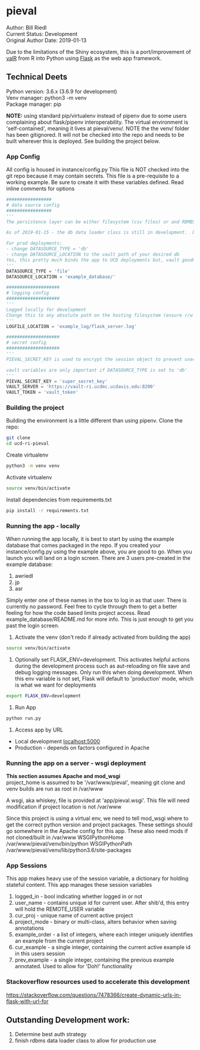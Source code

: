 # pieval
Author: Bill Riedl  
Current Status: Development  
Original Author Date: 2019-01-13  

Due to the limitations of the Shiny ecosystem, this is a port/improvement of [valR](https://gitlab.ri.ucdavis.edu/ri/pydatautils/ucd-ri-dataval/tree/dev-br/valR) from R into Python using [Flask](https://flask.palletsprojects.com/en/1.1.x/) as the web app framework.


## Technical Deets
Python version: 3.6.x (3.6.9 for development)  
Venv manager: python3 -m venv  
Package manager: pip  

**NOTE:** using standard pip/virtualenv instead of pipenv due to some users complaining about flask/pipenv interoperability.  The virtual environment is 'self-contained', meaning it lives at pieval/venv/.  NOTE the the venv/ folder has been gitignored.  It will not be checked into the repo and needs to be built wherever this is deployed.  See building the project below.

### App Config
All config is housed in instance/config.py
This file is NOT checked into the git repo because it may contain secrets.  This file is a pre-requisite to a working example.  Be sure to create it with these variables defined.  Read inline comments for options

```py
#################
# data source config
#################
'''
The persistence layer can be either filesystem (csv files) or and RDMBS database.  The file system approach is good for feature development but not appropriate for production deployments

As of 2019-01-15 - the db data loader class is still in development.  Don't use yet

For prod deployments:
- change DATASOURCE_TYPE = 'db'
- change DATASOURCE_LOCATION to the vault path of your desired db
Yes, this pretty much binds the app to UCD deployments but, vault goodness...
'''
DATASOURCE_TYPE = 'file'
DATASOURCE_LOCATION = 'example_database/'

####################
# logging config
####################
'''
Logged locally for development
Change this to any absolute path on the hosting filesystem (ensure r/w privs) to log elsewhere
'''
LOGFILE_LOCATION = 'example_log/flask_server.log'

####################
# secret config
####################
'''
PIEVAL_SECRET_KEY is used to encrypt the session object to prevent user tampering.  This not 100pct foolproof but pretty good.  You can set this to anything.  Complicated key suggested.

vault variables are only important if DATASOURCE_TYPE is set to 'db'
'''
PIEVAL_SECRET_KEY = 'super_secret_key'
VAULT_SERVER = 'https://vault-ri.ucdmc.ucdavis.edu:8200'
VAULT_TOKEN = 'vault_token'
```

### Building the project
Building the environment is a little different than using pipenv.
Clone the repo:
```sh
git clone
cd ucd-ri-pieval
```

Create virtualenv
```sh
python3 -m venv venv
```

Activate virtualenv
```sh
source venv/bin/activate
```

Install dependencies from requirements.txt
```sh
pip install -r requirements.txt
```

### Running the app - locally
When running the app locally, it is best to start by using the example database that comes packaged in the repo.  If you created your instance/config.py using the example above, you are good to go.  When you launch you will land on a login screen.  There are 3 users pre-created in the example database:
1. awriedl
1. jp
1. asr

Simply enter one of these names in the box to log in as that user.  There is currently no password.  Feel free to cycle through them to get a better feeling for how the code based limits project access.  Read example_database/README.md for more info.  This is just enough to get you past the login screen.


1. Activate the venv (don't redo if already activated from building the app)
```sh
source venv/bin/activate
```
1. Optionally set FLASK_ENV=development.  This activates helpful actions during the development process such as aut-reloading on file save and debug logging messages.  Only run this when doing development.  When this env variable is not set, Flask will default to 'production' mode, which is what we want for deployments
```sh
export FLASK_ENV=development
```
1. Run App
```sh
python run.py
```

1. Access app by URL
  - Local development [localhost:5000](http://localhost:5000)
  - Production - depends on factors configured in Apache


### Running the app on a server - wsgi deployment
**This section assumes Apache and mod_wsgi**  
project_home is assumed to be '/var/www/pieval', meaning git clone <pieval url> and venv builds are run as root in /var/www

A wsgi, aka whiskey, file is provided at 'app/pieval.wsgi'.  This file will need modification if project location is not /var/www

Since this project is using a virtual env, we need to tell mod_wsgi where to get the correct python version and project packages.  These settings should go somewhere in the Apache config for this app.  These also need mods if not cloned/built in /var/www
WSGIPythonHome /var/www/pieval/venv/bin/python
WSGIPythonPath /var/www/pieval/venv/lib/python3.6/site-packages



### App Sessions
This app makes heavy use of the session variable, a dictionary for holding stateful content.  This app manages these session variables
1. logged_in - bool indicating whether logged in or not
1. user_name - contains unique id for current user.  After shib'd, this entry will hold the REMOTE_USER variable
1. cur_proj - unique name of current active project
1. project_mode - binary or multi-class, alters behavior when saving annotations
1. example_order - a list of integers, where each integer uniquely identifies an example from the current project
1. cur_example - a single integer, containing the current active example id in this users session
1. prev_example - a single integer, containing the previous example annotated.  Used to allow for 'Doh!' functionality

### Stackoverflow resources used to accelerate this development
https://stackoverflow.com/questions/7478366/create-dynamic-urls-in-flask-with-url-for


## Outstanding Development work:
1. Determine best auth strategy
1. finish rdbms data loader class to allow for production use
